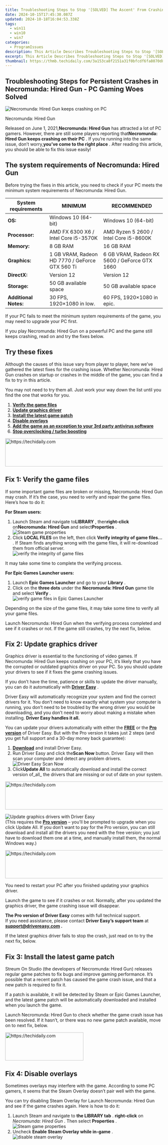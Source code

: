 ```yaml
---
title: Troubleshooting Steps to Stop '[SOLVED] The Ascent' From Crashing on Your Desktop PC
date: 2024-10-15T17:45:30.087Z
updated: 2024-10-18T16:04:53.338Z
tags:
  - win11
  - win10
  - win7
categories:
  - ProgramIssues
description: This Article Describes Troubleshooting Steps to Stop '[SOLVED] The Ascent' From Crashing on Your Desktop PC
excerpt: This Article Describes Troubleshooting Steps to Stop '[SOLVED] The Ascent' From Crashing on Your Desktop PC
thumbnail: https://thmb.techidaily.com/3a153ca8f2151a31f0bfcdf6fa8070d85fd583f87560d1faafe457040c6fd984.jpg
---
```


## Troubleshooting Steps for Persistent Crashes in Necromunda: Hired Gun - PC Gaming Woes Solved

![Necromunda: Hired Gun keeps crashing on PC](https://images.drivereasy.com/wp-content/uploads/2021/08/Necromunda-Hired-Gun-keeps-crashing-on-PC.jpg)

Necromunda: Hired Gun

 Released on June 1, 2021,**Necromunda: Hired Gun** has attracted a lot of PC gamers. However, there are still some players reporting that**Necromunda: Hired Gun keeps crashing on their PC** . If you’re running into the same issue, don’t worry,**you’ve come to the right place** . After reading this article, you should be able to fix this issue easily!

## The system requirements of Necromunda: Hired Gun

 Before trying the fixes in this article, you need to check if your PC meets the minimum system requirements of Necromunda: Hired Gun.

| System requirements   | MINIMUM                                        | RECOMMENDED                                  |
| --------------------- | ---------------------------------------------- | -------------------------------------------- |
| **OS:**               | Windows 10 (64-bit)                            | Windows 10 (64-bit)                          |
| **Processor:**        | AMD FX 6300 X6 / Intel Core i5-3570K           | AMD Ryzen 5 2600 / Intel Core i5-8600K       |
| **Memory:**           | 8 GB RAM                                       | 16 GB RAM                                    |
| **Graphics:**         | 1 GB VRAM, Radeon HD 7770 / GeForce GTX 560 Ti | 6 GB VRAM, Radeon RX 5600 / GeForce GTX 1660 |
| **DirectX:**          | Version 12                                     | Version 12                                   |
| **Storage:**          | 50 GB available space                          | 50 GB available space                        |
| **Additional Notes:** | 30 FPS, 1920×1080 in low.                      | 60 FPS, 1920×1080 in epic.                   |

 If your PC fails to meet the minimum system requirements of the game, you may need to upgrade your PC first.

 If you play Necromunda: Hired Gun on a powerful PC and the game still keeps crashing, read on and try the fixes below.

## Try these fixes

 Although the causes of this issue vary from player to player, here we’ve gathered the latest fixes for the crashing issue. Whether Necromunda: Hired Gun crashes on startup or crashes in the middle of the game, you can find a fix to try in this article.

 You may not need to try them all. Just work your way down the list until you find the one that works for you.

1. **[Verify the game files](https://tools.techidaily.com/drivereasy/download/)**
2. **[Update graphics driver](https://tools.techidaily.com/drivereasy/download/)**
3. **[Install the latest game patch](https://tools.techidaily.com/drivereasy/download/)**
4. **[Disable overlays](https://tools.techidaily.com/drivereasy/download/)**
5. **[Add the game as an exception to your 3rd party antivirus software](https://tools.techidaily.com/drivereasy/download/)**
6. **[Stop overclocking / turbo boosting](https://tools.techidaily.com/drivereasy/download/)**

<!-- affiliate ads begin -->
<a href="https://appsumo.8odi.net/c/5597632/2075472/7443" target="_top" id="2075472">
  <img src="//a.impactradius-go.com/display-ad/7443-2075472" border="0" alt="https://techidaily.com" width="728" height="90"/>
</a>
<img height="0" width="0" src="https://appsumo.8odi.net/i/5597632/2075472/7443" style="position:absolute;visibility:hidden;" border="0" />
<!-- affiliate ads end -->

## Fix 1: Verify the game files

 If some important game files are broken or missing, Necromunda: Hired Gun may crash. If it’s the case, you need to verify and repair the game files. Here’s how to do it:

**For Steam users:**

1. Launch Steam and navigate to**LIBRARY** , then**right-click** on**Necromunda: Hired Gun** and select**Properties** .  
![Steam game properties](https://images.drivereasy.com/wp-content/uploads/2021/04/Steam-game-F1-2020-properties.jpg)
2. Click **LOCAL FILES** on the left, then click **Verify integrity of game files…** . If Steam finds anything wrong with the game files, it will re-download them from official server.  
![verify the integrity of game files](https://images.drivereasy.com/wp-content/uploads/2021/04/F1-2020-verify-the-integrity-of-game-files.jpg)

It may take some time to complete the verifying process.

**For Epic Games Launcher users:**

1. Launch **Epic Games Launcher** and go to your **Library** .
2. Click on the **three dots** under the **Necromunda: Hired Gun** game tile and select **Verify** .  
![verify game files in Epic Games Launcher](https://images.drivereasy.com/wp-content/uploads/2021/05/verify-game-files-in-Epic-Games-Launcher.jpg)

 Depending on the size of the game files, it may take some time to verify all your game files.

 Launch Necromunda: Hired Gun when the verifying process completed and see if it crashes or not. If the game still crashes, try the next fix, below.

## Fix 2: Update graphics driver

 Graphics driver is essential to the functioning of video games. If Necromunda: Hired Gun keeps crashing on your PC, it’s likely that you have the corrupted or outdated graphics driver on your PC. So you should update your drivers to see if it fixes the game crashing issues.

 If you don’t have the time, patience or skills to update the driver manually, you can do it automatically with **[Driver Easy](https://tools.techidaily.com/drivereasy/download/)**  .

 Driver Easy will automatically recognize your system and find the correct drivers for it. You don’t need to know exactly what system your computer is running, you don’t need to be troubled by the wrong driver you would be downloading, and you don’t need to worry about making a mistake when installing. **Driver Easy handles it all.**

 You can update your drivers automatically with either the **[FREE](https://tools.techidaily.com/drivereasy/download/)**  or the **[Pro version](https://tools.techidaily.com/drivereasy/download/)**  of Driver Easy. But with the Pro version it takes just 2 steps (and you get full support and a 30-day money back guarantee):

1. **[Download](https://tools.techidaily.com/drivereasy/download/)**  and install Driver Easy.
2. Run Driver Easy and click the**Scan Now** button. Driver Easy will then scan your computer and detect any problem drivers.  
![Driver Easy Scan Now](https://images.drivereasy.com/wp-content/uploads/2021/03/Driver-Easy-Scan-Now.jpg)
3. Click**Update All** to automatically download and install the correct version of_all_ the drivers that are missing or out of date on your system.  

<!-- affiliate ads begin -->
<a href="https://appsumo.8odi.net/c/5597632/2049363/7443" target="_top" id="2049363">
  <img src="//a.impactradius-go.com/display-ad/7443-2049363" border="0" alt="https://techidaily.com" width="728" height="90"/>
</a>
<img height="0" width="0" src="https://appsumo.8odi.net/i/5597632/2049363/7443" style="position:absolute;visibility:hidden;" border="0" />
<!-- affiliate ads end -->

![Update graphics drivers with Driver Easy](https://images.drivereasy.com/wp-content/uploads/2020/09/de-update-all-rtx-3080.jpg)  
 (This requires the **[Pro version](https://tools.techidaily.com/drivereasy/download/)**  – you’ll be prompted to upgrade when you click Update All. If you don’t want to pay for the Pro version, you can still download and install all the drivers you need with the free version; you just have to download them one at a time, and manually install them, the normal Windows way.)

<!-- affiliate ads begin -->
<a href="https://appsumo.8odi.net/c/5597632/2118326/7443" target="_top" id="2118326">
  <img src="//a.impactradius-go.com/display-ad/7443-2118326" border="0" alt="https://techidaily.com" width="728" height="90"/>
</a>
<img height="0" width="0" src="https://appsumo.8odi.net/i/5597632/2118326/7443" style="position:absolute;visibility:hidden;" border="0" />
<!-- affiliate ads end -->

 You need to restart your PC after you finished updating your graphics driver.

 Launch the game to see if it crashes or not. Normally, after you updated the graphics driver, the game crashing issue will disappear.

**The Pro version of Driver Easy** comes with full technical support.  
 If you need assistance, please contact **Driver Easy’s support team** at **[support@drivereasy.com](https://tools.techidaily.com/drivereasy/download/) .**

 If the latest graphics driver fails to stop the crash, just read on to try the next fix, below.

## Fix 3: Install the latest game patch

 Streum On Studio (the developers of Necromunda: Hired Gun) releases regular game patches to fix bugs and improve gaming performance. It’s possible that a recent patch has caused the game crash issue, and that a new patch is required to fix it.

 If a patch is available, it will be detected by Steam or Epic Games Launcher, and the latest game patch will be automatically downloaded and installed when you launch the game.

 Launch Necromunda: Hired Gun to check whether the game crash issue has been resolved. If it hasn’t, or there was no new game patch available, move on to next fix, below.

<!-- affiliate ads begin -->
<a href="https://aligracehair.sjv.io/c/5597632/2135398/19272" target="_top" id="2135398">
  <img src="//a.impactradius-go.com/display-ad/19272-2135398" border="0" alt="https://techidaily.com" width="250" height="90"/>
</a>
<img height="0" width="0" src="https://aligracehair.sjv.io/i/5597632/2135398/19272" style="position:absolute;visibility:hidden;" border="0" />
<!-- affiliate ads end -->

## Fix 4: Disable overlays

 Sometimes overlays may interfere with the game. According to some PC gamers, it seems that the Steam Overlay doesn’t pair well with the game.

 You can try disabling Steam Overlay for Launch Necromunda: Hired Gun and see if the game crashes again. Here is how to do it:

1. Launch Steam and navigate to **the LIBRARY tab** . **right-click** on _Necromunda: Hired Gun_ . Then select **Properties** .  
![Steam game properties](https://images.drivereasy.com/wp-content/uploads/2021/04/Steam-game-F1-2020-properties.jpg)
2. Uncheck **Enable Steam Overlay while in-game** .  
![disable steam overlay](https://images.drivereasy.com/wp-content/uploads/2021/05/disable-steam-overlay.jpg)

<!-- affiliate ads begin -->
<span id="701707">
					<video width="1536" height="864" style="cursor:pointer"
           poster="//a.impactradius-go.com/display-clicktoplayimage/701707.png"
           onclick="if(!this.playClicked){this.play();this.setAttribute('controls',true);this.playClicked=true;}">
	   <source src="//a.impactradius-go.com/display-ad/7443-701707">
	   <img src="//a.impactradius-go.com/display-clicktoplayimage/701707.png" style="border: none; height: 100%; width: 100%; object-fit: contain">
	</video>
	<div style="width:960px;text-align:center"><a href="javascript:window.open(decodeURIComponent('https%3A%2F%2Fappsumo.8odi.net%2Fc%2F5597632%2F701707%2F7443'), '_blank');void(0);">Click here</a></div>
</span>
<img height="0" width="0" src="https://imp.pxf.io/i/5597632/701707/7443" style="position:absolute;visibility:hidden;" border="0" />
<!-- affiliate ads end -->

 If you’re using other apps with overlay features like Discord, Nvidia GeForce Experience, Twitch, etc., ensure that you’ve disabled the in-game overlay in those apps feature before you restart the game.

 Launch_Necromunda: Hired Gun_ and see if the game crashes. If the issue persists, try the next fix, below.

## Fix 5: Add the game as an exception to your 3rd party antivirus software

 Some third-party antivirus software hooks very deep into your system, and it may interfere with the game. If some important game files are blocked by the third-party antivirus software, the game will crash.

 You can try adding both the game and steam (or Epic Games Launcher) as an exception to your third-party antivirus application. If necessary, you can also try temporarily disabling your 3rd party antivirus software before you play the game.

 See if the game crashes after you add it as an exception to your antivirus software. If it persists, try the next fix, below.

## Fix 6: Stop overclocking / turbo boosting

 Many players may try overclocking the CPU or turbo boost the graphics card to gain a better FPS. However, overclocking often crashes the game.

 To reduce the frequency of game crashing issues, you should reset the CPU or the graphics card to the manufacturer specifications.

---

 Hopefully, one of the fixes above helped you fix Necromunda: Hired Gun crashing issue. If you have any questions or suggestions, feel free to leave us a comment below. Thanks for reading!

* [game crash](https://tools.techidaily.com/drivereasy/download/)
* [Windows](https://tools.techidaily.com/drivereasy/download/)

<ins class="adsbygoogle"
     style="display:block"
     data-ad-format="autorelaxed"
     data-ad-client="ca-pub-7571918770474297"
     data-ad-slot="1223367746"></ins>

<ins class="adsbygoogle"
     style="display:block"
     data-ad-client="ca-pub-7571918770474297"
     data-ad-slot="8358498916"
     data-ad-format="auto"
     data-full-width-responsive="true"></ins>

<span class="atpl-alsoreadstyle">Also read:</span>
<div><ul>
<li><a href="https://extra-hints.techidaily.com/new-cost-effective-aerospace-for-huge-datasets-at-low-rates/"><u>[New] Cost-Effective AeroSpace for Huge Datasets at Low Rates</u></a></li>
<li><a href="https://fox-http.techidaily.com/new-future-vistas-in-the-metaverse-top-30-encouraging-quotes/"><u>[New] Future Vistas in the Metaverse Top 30 Encouraging Quotes</u></a></li>
<li><a href="https://instagram-video-recordings.techidaily.com/updated-2024-approved-unlocking-the-potential-of-your-content-with-igtv-hashtags/"><u>[Updated] 2024 Approved Unlocking the Potential of Your Content with IGTV Hashtags</u></a></li>
<li><a href="https://some-guidance.techidaily.com/updated-unveiling-methods-for-scaling-up-tiktok-video-importation/"><u>[Updated] Unveiling Methods for Scaling Up TikTok Video Importation</u></a></li>
<li><a href="https://win-solutions.techidaily.com/1722997198845-code-vein-freezing-problems-heres-how-to-solve-them/"><u>Code Vein Freezing Problems? Here's How to Solve Them</u></a></li>
<li><a href="https://win-solutions.techidaily.com/getting-the-elder-scrolls-online-running-after-previous-hitches/"><u>Getting The Elder Scrolls Online Running After Previous Hitches</u></a></li>
<li><a href="https://win-solutions.techidaily.com/1723011297941-how-to-fix-persistent-screen-flickering-in-call-of-duty-warzone/"><u>How to Fix Persistent Screen Flickering in Call of Duty: Warzone</u></a></li>
<li><a href="https://review-topics.techidaily.com/in-2024-how-to-change-spotify-location-after-moving-to-another-country-on-oppo-reno-9a-drfone-by-drfone-virtual-android/"><u>In 2024, How to Change Spotify Location After Moving to Another Country On Oppo Reno 9A | Dr.fone</u></a></li>
<li><a href="https://win-solutions.techidaily.com/overcoming-the-new-wave-of-firefox-unresponsiveness-a-users-handbook-for-2e/"><u>Overcoming the New Wave of Firefox Unresponsiveness - A User's Handbook for 2E</u></a></li>
<li><a href="https://extra-information.techidaily.com/pc-gamers-rejoice-god-of-war-fps-set-to-launch-soon/"><u>PC Gamers Rejoice: God of War FPS Set to Launch Soon!</u></a></li>
<li><a href="https://extra-guidance.techidaily.com/pinnacle-playwriting-sanctuary-for-2024/"><u>Pinnacle Playwriting Sanctuary for 2024</u></a></li>
<li><a href="https://win-solutions.techidaily.com/roblox-error-fixes-handling-and-preventing-code-277-on-your-computer/"><u>Roblox Error Fixes: Handling and Preventing Code 277 on Your Computer</u></a></li>
<li><a href="https://extra-tips.techidaily.com/top-e-shops-for-unique-tailored-boxed-gifts-and-packages/"><u>Top E-Shops for Unique, Tailored Boxed Gifts & Packages</u></a></li>
</ul></div>


